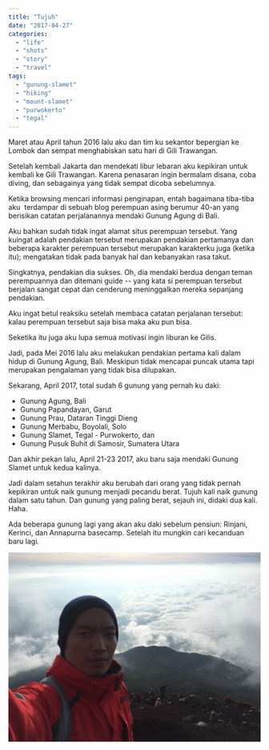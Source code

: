 ```yaml
---
title: "Tujuh"
date: "2017-04-27"
categories: 
  - "life"
  - "shots"
  - "story"
  - "travel"
tags: 
  - "gunung-slamet"
  - "hiking"
  - "mount-slamet"
  - "purwokerto"
  - "tegal"
---
```


Maret atau April tahun 2016 lalu aku dan tim ku sekantor bepergian ke Lombok dan sempat menghabiskan satu hari di Gili Trawangan.

Setelah kembali Jakarta dan mendekati libur lebaran aku kepikiran untuk kembali ke Gili Trawangan. Karena penasaran ingin bermalam disana, coba diving, dan sebagainya yang tidak sempat dicoba sebelumnya.

Ketika browsing mencari informasi penginapan, entah bagaimana tiba-tiba aku  terdampar di sebuah blog perempuan asing berumur 40-an yang berisikan catatan perjalanannya mendaki Gunung Agung di Bali.

Aku bahkan sudah tidak ingat alamat situs perempuan tersebut. Yang kuingat adalah pendakian tersebut merupakan pendakian pertamanya dan beberapa karakter perempuan tersebut merupakan karakterku juga (ketika itu); mengatakan tidak pada banyak hal dan kebanyakan rasa takut.

Singkatnya, pendakian dia sukses. Oh, dia mendaki berdua dengan teman perempuannya dan ditemani guide -- yang kata si perempuan tersebut berjalan sangat cepat dan cenderung meninggalkan mereka sepanjang pendakian.

Aku ingat betul reaksiku setelah membaca catatan perjalanan tersebut: kalau perempuan tersebut saja bisa maka aku pun bisa.

Seketika itu juga aku lupa semua motivasi ingin liburan ke Gilis.

Jadi, pada Mei 2016 lalu aku melakukan pendakian pertama kali dalam hidup di Gunung Agung, Bali. Meskipun tidak mencapai puncak utama tapi merupakan pengalaman yang tidak bisa dilupakan.

Sekarang, April 2017, total sudah 6 gunung yang pernah ku daki:

- Gunung Agung, Bali
- Gunung Papandayan, Garut
- Gunung Prau, Dataran Tinggi Dieng
- Gunung Merbabu, Boyolali, Solo
- Gunung Slamet, Tegal - Purwokerto, dan
- Gunung Pusuk Buhit di Samosir, Sumatera Utara

Dan akhir pekan lalu, April 21-23 2017, aku baru saja mendaki Gunung Slamet untuk kedua kalinya.

Jadi dalam setahun terakhir aku berubah dari orang yang tidak pernah kepikiran untuk naik gunung menjadi pecandu berat. Tujuh kali naik gunung dalam satu tahun. Dan gunung yang paling berat, sejauh ini, didaki dua kali. Haha.

Ada beberapa gunung lagi yang akan aku daki sebelum pensiun: Rinjani, Kerinci, dan Annapurna basecamp. Setelah itu mungkin cari kecanduan baru lagi.

![Di puncak Gunung Slamet, untuk kedua kalinya.](images/img_2540.jpg)
